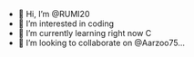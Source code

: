 - 👋 Hi, I’m @RUMI20
- 👀 I’m interested in coding
- 🌱 I’m currently learning right now C
- 💞️ I’m looking to collaborate on @Aarzoo75...


<!---
RUMI20/RUMI20 is a ✨ special ✨ repository because its `README.md` (this file) appears on your GitHub profile.
You can click the Preview link to take a look at your changes.
--->
